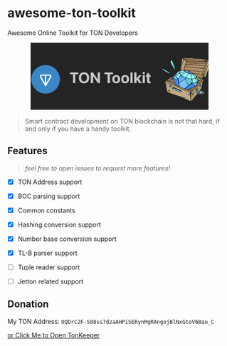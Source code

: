 # awesome-ton-toolkit
Awesome Online Toolkit for TON Developers

<div style="text-align: center">
<img src="https://raw.githubusercontent.com/RainBoltz/awesome-ton-toolkit/main/preview.png" width="400">
</div>

> Smart contract development on TON blockchain is not that hard, if and only if you have a handy toolkit.

## Features

> *feel free to open issues to request more features!*

- [x] TON Address support
- [x] BOC parsing support
- [x] Common constants
- [x] Hashing conversion support
- [x] Number base conversion support
- [x] TL-B parser support
- [ ] Tuple reader support
- [ ] Jetton related support


## Donation
My TON Address: `UQDrC2F-S08ss7dzaAHPiSERynMgRAngojBlNxGtoV6Bau_C`

[or Click Me to Open TonKeeper](https://app.tonkeeper.com/transfer/UQDrC2F-S08ss7dzaAHPiSERynMgRAngojBlNxGtoV6Bau_C)
